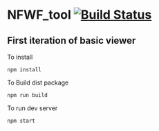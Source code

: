 # NFWF_tool [![Build Status](https://travis-ci.com/nemac/NFWF_tool.svg?branch=production)](https://travis-ci.com/nemac/NFWF_tool)
## First iteration of basic viewer

To install
```
npm install
```

To Build dist package
```
npm run build
```

To run dev server
```
npm start
```
